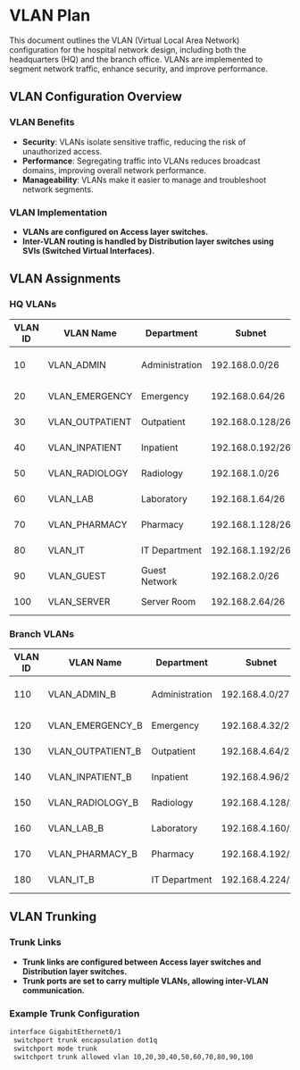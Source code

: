# VLAN Plan

This document outlines the VLAN (Virtual Local Area Network) configuration for the hospital network design, including both the headquarters (HQ) and the branch office. VLANs are implemented to segment network traffic, enhance security, and improve performance.

## VLAN Configuration Overview

### VLAN Benefits
- **Security**: VLANs isolate sensitive traffic, reducing the risk of unauthorized access.
- **Performance**: Segregating traffic into VLANs reduces broadcast domains, improving overall network performance.
- **Manageability**: VLANs make it easier to manage and troubleshoot network segments.

### VLAN Implementation
- **VLANs are configured on Access layer switches.**
- **Inter-VLAN routing is handled by Distribution layer switches using SVIs (Switched Virtual Interfaces).**

## VLAN Assignments

### HQ VLANs

| VLAN ID | VLAN Name        | Department          | Subnet              | Description                     |
|---------|------------------|---------------------|---------------------|---------------------------------|
| 10      | VLAN_ADMIN       | Administration      | 192.168.0.0/26      | Administrative staff& resources |
| 20      | VLAN_EMERGENCY   | Emergency           | 192.168.0.64/26     | Emergency department            |
| 30      | VLAN_OUTPATIENT  | Outpatient          | 192.168.0.128/26    | Outpatient services             |
| 40      | VLAN_INPATIENT   | Inpatient           | 192.168.0.192/26    | Inpatient services              |
| 50      | VLAN_RADIOLOGY   | Radiology           | 192.168.1.0/26      | Radiology department            |
| 60      | VLAN_LAB         | Laboratory          | 192.168.1.64/26     | Laboratory department           |
| 70      | VLAN_PHARMACY    | Pharmacy            | 192.168.1.128/26    | Pharmacy department             |
| 80      | VLAN_IT          | IT Department       | 192.168.1.192/26    | IT department and resources     |
| 90      | VLAN_GUEST       | Guest Network       | 192.168.2.0/26      | Guest Wi-Fi network             |
| 100     | VLAN_SERVER      | Server Room         | 192.168.2.64/26     | Server room devices             |

### Branch VLANs

| VLAN ID | VLAN Name        | Department          | Subnet              | Description                     |
|---------|------------------|---------------------|---------------------|---------------------------------|
| 110     | VLAN_ADMIN_B     | Administration      | 192.168.4.0/27      | Administrative staff &resources |
| 120     | VLAN_EMERGENCY_B | Emergency           | 192.168.4.32/27     | Emergency department            |
| 130     | VLAN_OUTPATIENT_B| Outpatient          | 192.168.4.64/27     | Outpatient services             |
| 140     | VLAN_INPATIENT_B | Inpatient           | 192.168.4.96/27     | Inpatient services              |
| 150     | VLAN_RADIOLOGY_B | Radiology           | 192.168.4.128/27    | Radiology department            |
| 160     | VLAN_LAB_B       | Laboratory          | 192.168.4.160/27    | Laboratory department           |
| 170     | VLAN_PHARMACY_B  | Pharmacy            | 192.168.4.192/27    | Pharmacy department             |
| 180     | VLAN_IT_B        | IT Department       | 192.168.4.224/27    | IT department and resources     |

## VLAN Trunking

### Trunk Links
- **Trunk links are configured between Access layer switches and Distribution layer switches.**
- **Trunk ports are set to carry multiple VLANs, allowing inter-VLAN communication.**

### Example Trunk Configuration
```bash
interface GigabitEthernet0/1
 switchport trunk encapsulation dot1q
 switchport mode trunk
 switchport trunk allowed vlan 10,20,30,40,50,60,70,80,90,100
